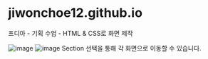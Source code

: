 # jiwonchoe12.github.io
프디아 - 기획 수업 - HTML &amp; CSS로 화면 제작

![image](https://github.com/user-attachments/assets/42067766-7e8b-4ca8-bafa-4266b57a50cb)
![image](https://github.com/user-attachments/assets/bfd03a22-7319-48f6-8875-66c45aa4d00a)
Section 선택을 통해 각 화면으로 이동할 수 있습니다.
